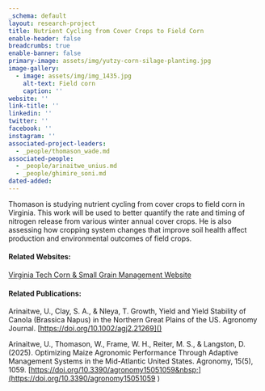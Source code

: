 ```yaml
---
_schema: default
layout: research-project
title: Nutrient Cycling from Cover Crops to Field Corn
enable-header: false
breadcrumbs: true
enable-banner: false
primary-image: assets/img/yutzy-corn-silage-planting.jpg
image-gallery:
  - image: assets/img/img_1435.jpg
    alt-text: Field corn
    caption: ''
website: ''
link-title: ''
linkedin: ''
twitter: ''
facebook: ''
instagram: ''
associated-project-leaders:
  - _people/thomason_wade.md
associated-people:
  - _people/arinaitwe_unius.md
  - _people/ghimire_soni.md
dated-added:
---
```

Thomason is studying nutrient cycling from cover crops to field corn in Virginia. This work will be used to better quantify the rate and timing of nitrogen release from various winter annual cover crops. He is also assessing how cropping system changes that improve soil health affect production and environmental outcomes of field crops.

#### Related Websites:

[Virginia Tech Corn & Small Grain Management Website](https://www.grains.spes.vt.edu/)

#### Related Publications:

Arinaitwe, U., Clay, S. A., & Nleya, T. Growth, Yield and Yield Stability of Canola (Brassica Napus) in the Northern Great Plains of the US. Agronomy Journal. [https://doi.org/10.1002/agj2.21269]()

Arinaitwe, U., Thomason, W., Frame, W. H., Reiter, M. S., & Langston, D. (2025). Optimizing Maize Agronomic Performance Through Adaptive Management Systems in the Mid-Atlantic United States. Agronomy, 15(5), 1059. [https://doi.org/10.3390/agronomy15051059&nbsp;](https://doi.org/10.3390/agronomy15051059&nbsp;)